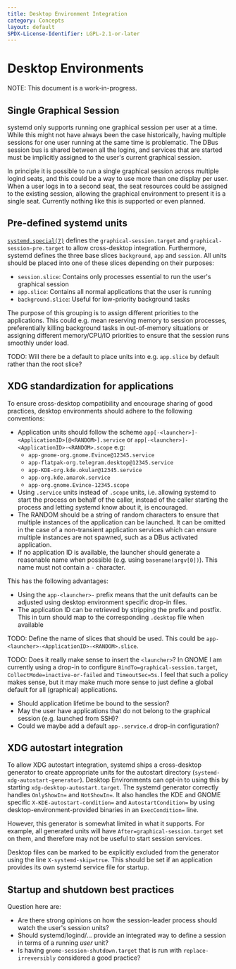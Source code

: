 ```yaml
---
title: Desktop Environment Integration
category: Concepts
layout: default
SPDX-License-Identifier: LGPL-2.1-or-later
---
```


# Desktop Environments

NOTE: This document is a work-in-progress.

## Single Graphical Session

systemd only supports running one graphical session per user at a time.
While this might not have always been the case historically, having multiple
sessions for one user running at the same time is problematic.
The DBus session bus is shared between all the logins, and services that are
started must be implicitly assigned to the user's current graphical session.

In principle it is possible to run a single graphical session across multiple
logind seats, and this could be a way to use more than one display per user.
When a user logs in to a second seat, the seat resources could be assigned
to the existing session, allowing the graphical environment to present it
is a single seat.
Currently nothing like this is supported or even planned.

## Pre-defined systemd units

[`systemd.special(7)`](https://www.freedesktop.org/software/systemd/man/systemd.special.html)
defines the `graphical-session.target` and `graphical-session-pre.target` to
allow cross-desktop integration. Furthermore, systemd defines the three base
slices `background`, `app` and `session`.
All units should be placed into one of these slices depending on their purposes:

 * `session.slice`: Contains only processes essential to run the user's graphical session
 * `app.slice`: Contains all normal applications that the user is running
 * `background.slice`: Useful for low-priority background tasks

The purpose of this grouping is to assign different priorities to the
applications.
This could e.g. mean reserving memory to session processes,
preferentially killing background tasks in out-of-memory situations
or assigning different memory/CPU/IO priorities to ensure that the session
runs smoothly under load.

TODO: Will there be a default to place units into e.g. `app.slice` by default
rather than the root slice?

## XDG standardization for applications

To ensure cross-desktop compatibility and encourage sharing of good practices,
desktop environments should adhere to the following conventions:

 * Application units should follow the scheme `app[-<launcher>]-<ApplicationID>[@<RANDOM>].service`
 or `app[-<launcher>]-<ApplicationID>-<RANDOM>.scope`
   e.g:
    - `app-gnome-org.gnome.Evince@12345.service`
    - `app-flatpak-org.telegram.desktop@12345.service`
    - `app-KDE-org.kde.okular@12345.service`
    - `app-org.kde.amarok.service`
    - `app-org.gnome.Evince-12345.scope`
 * Using `.service` units instead of `.scope` units, i.e. allowing systemd to
   start the process on behalf of the caller,
   instead of the caller starting the process and letting systemd know about it,
   is encouraged.
 * The RANDOM should be a string of random characters to ensure that multiple instances
 of the application can be launched.
 It can be omitted in the case of a non-transient application services which can ensure
 multiple instances are not spawned, such as a DBus activated application.
 * If no application ID is available, the launcher should generate a reasonable
   name when possible (e.g. using `basename(argv[0])`). This name must not
   contain a `-` character.

This has the following advantages:
 * Using the `app-<launcher>-` prefix means that the unit defaults can be
   adjusted using desktop environment specific drop-in files.
 * The application ID can be retrieved by stripping the prefix and postfix.
   This in turn should map to the corresponding `.desktop` file when available

TODO: Define the name of slices that should be used.
This could be `app-<launcher>-<ApplicationID>-<RANDOM>.slice`.

TODO: Does it really make sense to insert the `<launcher>`? In GNOME I am
currently using a drop-in to configure `BindTo=graphical-session.target`,
`CollectMode=inactive-or-failed` and `TimeoutSec=5s`. I feel that such a
policy makes sense, but it may make much more sense to just define a
global default for all (graphical) applications.

 * Should application lifetime be bound to the session?
 * May the user have applications that do not belong to the graphical session (e.g. launched from SSH)?
 * Could we maybe add a default `app-.service.d` drop-in configuration?

## XDG autostart integration

To allow XDG autostart integration, systemd ships a cross-desktop generator
to create appropriate units for the autostart directory
(`systemd-xdg-autostart-generator`).
Desktop Environments can opt-in to using this by starting
`xdg-desktop-autostart.target`. The systemd generator correctly handles
`OnlyShowIn=` and `NotShowIn=`. It also handles the KDE and GNOME specific
`X-KDE-autostart-condition=` and `AutostartCondition=` by using desktop-environment-provided
binaries in an `ExecCondition=` line.

However, this generator is somewhat limited in what it supports. For example,
all generated units will have `After=graphical-session.target` set on them,
and therefore may not be useful to start session services.

Desktop files can be marked to be explicitly excluded from the generator using the line
`X-systemd-skip=true`. This should be set if an application provides its own
systemd service file for startup.

## Startup and shutdown best practices

Question here are:

 * Are there strong opinions on how the session-leader process should watch the user's session units?
 * Should systemd/logind/… provide an integrated way to define a session in terms of a running *user* unit?
 * Is having `gnome-session-shutdown.target` that is run with `replace-irreversibly` considered a good practice?
